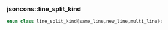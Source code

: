 ### jsoncons::line_split_kind

```c++
enum class line_split_kind{same_line,new_line,multi_line};
```

